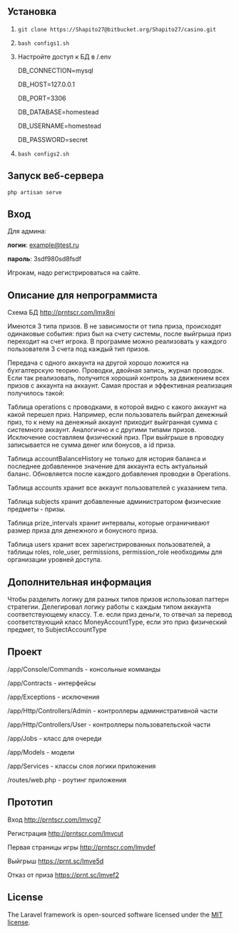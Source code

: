 ## Установка
1. `git clone https://Shapito27@bitbucket.org/Shapito27/casino.git`
2. `bash configs1.sh`
3. Настройте доступ к БД в /.env

    DB_CONNECTION=mysql

    DB_HOST=127.0.0.1

    DB_PORT=3306

    DB_DATABASE=homestead

    DB_USERNAME=homestead

    DB_PASSWORD=secret
    
4. `bash configs2.sh`

## Запуск веб-сервера 
`php artisan serve`

## Вход
Для админа:

**логин**:  example@test.ru

**пароль**: 3sdf980sd8fsdf

Игрокам, надо регистрироваться на сайте.
## Описание для непрограммиста

Схема БД http://prntscr.com/lmx8ni

Имеются 3 типа призов. В не зависимости от типа приза, происходят одинаковые события: приз был на счету системы, после выйгрыша приз переходит на счет игрока. В программе можно реализовать у каждого пользователя 3 счета под каждый тип призов.

Передача с одного аккаунта на другой хорошо ложится на бухгалтерскую теорию. Проводки, двойная запись, журнал проводок. Если так реализовать, получится хороший контроль за движением всех призов с аккаунта на аккаунт. Самая простая и эффективная реализация получилось такой:

Таблица operations с проводками, в которой видно с какого аккаунт на какой перешел приз. Например, если пользователь выйграл денежный приз, то к нему на денежный аккаунт приходит выйгранная сумма с системного аккаунт. Аналогично и с другими типами призов. Исключение составляем физический приз. При выйгрыше в проводку записывается не сумма денег или бонусов, а id приза.

Таблицa accountBalanceHistory не только для история баланса и последнее добавленное значение для аккаунта есть актуальный баланс. Обновляется после каждого добавления проводки в Operations.

Таблицa accounts хранит все аккаунт пользователей с указанием типа.

Таблицa subjects хранит добавленные администратором физические предметы - призы.

Таблицa prize_intervals хранит интервалы, которые ограничивают размер приза для денежного и бонусного приза.

Таблица users хранит всех зарегистрированных пользователей, а таблицы roles, role_user, permissions, permission_role необходимы для организации уровней доступа.

## Дополнительная информация

Чтобы разделить логику для разных типов призов использовал паттерн стратегии. 
Делегировал логику работы с каждым типом аккаунта соответствующему классу. Т.е. если приз деньги, то отвечал за перевод соответствующий класс MoneyAccountType, если это приз физический предмет, то SubjectAccountType

## Проект
/app/Console/Commands  - консольные комманды

/app/Contracts  - интерфейсы

/app/Exceptions  - исключения

/app/Http/Controllers/Admin  - контроллеры административной части

/app/Http/Controllers/User  - контроллеры пользовательской части

/app/Jobs  - класс  для очереди

/app/Models  - модели

/app/Services  - классы слоя логики приложения

/routes/web.php  - роутинг приложения

## Прототип
Вход http://prntscr.com/lmvcg7

Регистрация http://prntscr.com/lmvcut

Первая страницы игры http://prntscr.com/lmvdef

Выйгрыш https://prnt.sc/lmve5d

Отказ от приза https://prnt.sc/lmvef2

## License

The Laravel framework is open-sourced software licensed under the [MIT license](https://opensource.org/licenses/MIT).

